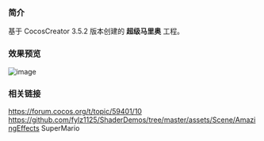 ### 简介
基于 CocosCreator 3.5.2 版本创建的 **超级马里奥** 工程。

### 效果预览
![image](../../../gif/202207/2022070405.gif)

### 相关链接
https://forum.cocos.org/t/topic/59401/10        
https://github.com/fylz1125/ShaderDemos/tree/master/assets/Scene/AmazingEffects SuperMario